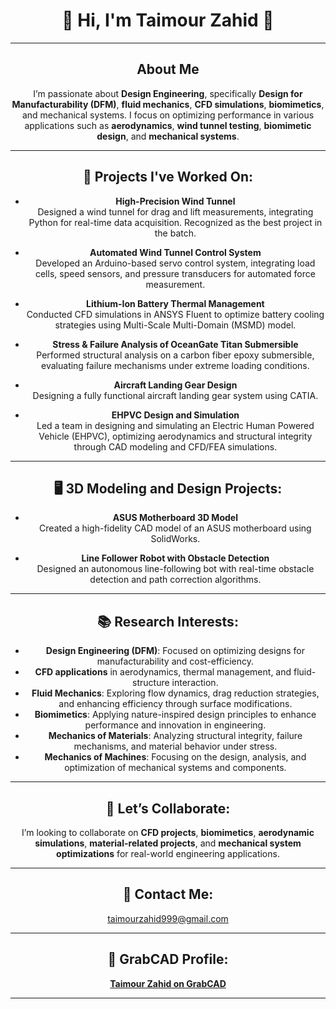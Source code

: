 <div align="center">

# 👋 Hi, I'm **Taimour Zahid** 🌟

---

## About Me

I’m passionate about **Design Engineering**, specifically **Design for Manufacturability (DFM)**, **fluid mechanics**, **CFD simulations**, **biomimetics**, and mechanical systems. I focus on optimizing performance in various applications such as **aerodynamics**, **wind tunnel testing**, **biomimetic design**, and **mechanical systems**.

---

## 🌱 **Projects I've Worked On**:
- **High-Precision Wind Tunnel**  
  Designed a wind tunnel for drag and lift measurements, integrating Python for real-time data acquisition. Recognized as the best project in the batch.
  
- **Automated Wind Tunnel Control System**  
  Developed an Arduino-based servo control system, integrating load cells, speed sensors, and pressure transducers for automated force measurement.
  
- **Lithium-Ion Battery Thermal Management**  
  Conducted CFD simulations in ANSYS Fluent to optimize battery cooling strategies using Multi-Scale Multi-Domain (MSMD) model.
  
- **Stress & Failure Analysis of OceanGate Titan Submersible**  
  Performed structural analysis on a carbon fiber epoxy submersible, evaluating failure mechanisms under extreme loading conditions.
  
- **Aircraft Landing Gear Design**  
  Designing a fully functional aircraft landing gear system using CATIA.
  
- **EHPVC Design and Simulation**  
  Led a team in designing and simulating an Electric Human Powered Vehicle (EHPVC), optimizing aerodynamics and structural integrity through CAD modeling and CFD/FEA simulations.

---

## 🖥️ **3D Modeling and Design Projects**:
- **ASUS Motherboard 3D Model**  
  Created a high-fidelity CAD model of an ASUS motherboard using SolidWorks.
  
- **Line Follower Robot with Obstacle Detection**  
  Designed an autonomous line-following bot with real-time obstacle detection and path correction algorithms.

---

## 📚 **Research Interests**:
- **Design Engineering (DFM)**: Focused on optimizing designs for manufacturability and cost-efficiency.  
- **CFD applications** in aerodynamics, thermal management, and fluid-structure interaction.  
- **Fluid Mechanics**: Exploring flow dynamics, drag reduction strategies, and enhancing efficiency through surface modifications.  
- **Biomimetics**: Applying nature-inspired design principles to enhance performance and innovation in engineering.  
- **Mechanics of Materials**: Analyzing structural integrity, failure mechanisms, and material behavior under stress.  
- **Mechanics of Machines**: Focusing on the design, analysis, and optimization of mechanical systems and components.

---

## 💼 **Let’s Collaborate**:
I’m looking to collaborate on **CFD projects**, **biomimetics**, **aerodynamic simulations**, **material-related projects**, and **mechanical system optimizations** for real-world engineering applications.

---

## 📧 **Contact Me**:  
[taimourzahid999@gmail.com](mailto:taimourzahid999@gmail.com)

---

## 🔗 **GrabCAD Profile**:  
[**Taimour Zahid on GrabCAD**](https://grabcad.com/taimour.zahid-4)

---

</div>
